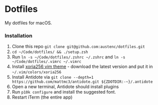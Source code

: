 # Dotfiles

My dotfiles for macOS.

### Installation

1. Clone this repo `git clone git@github.com:austenc/dotfiles.git`
2. `cd ~/Code/dotfiles/ && ./setup.zsh`
2. Run `ln -s ~/Code/dotfiles/.zshrc ~/.zshrc` and `ln -s ~/Code/dotfiles/.vimrc ~/.vimrc`
3. Install [xoria256 vim theme](https://www.vim.org/scripts/script.php?script_id=2140) - download the latest version and put it in `~/.vim/colors/xoria256`
4. Install Antidote via `git clone --depth=1 https://github.com/mattmc3/antidote.git ${ZDOTDIR:-~}/.antidote`
5. Open a new terminal, Antidote should install plugins
6. Run `p10k configure` and install the suggested font.
7. Restart iTerm (the entire app)
